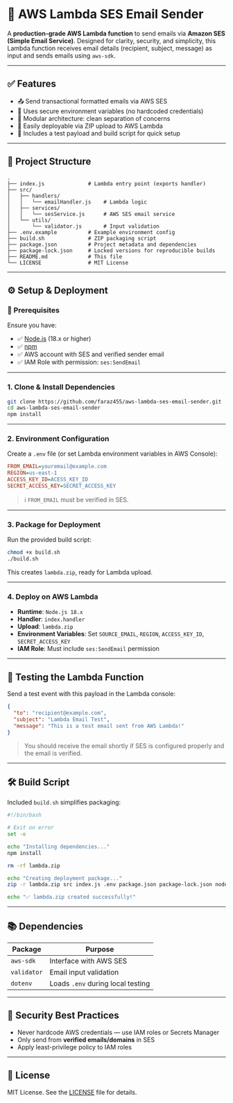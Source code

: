 # 📧 AWS Lambda SES Email Sender

A **production-grade AWS Lambda function** to send emails via **Amazon SES (Simple Email Service)**. Designed for clarity, security, and simplicity, this Lambda function receives email details (recipient, subject, message) as input and sends emails using `aws-sdk`.

---

## ✅ Features

- 📤 Send transactional formatted emails via AWS SES
- 🔐 Uses secure environment variables (no hardcoded credentials)
- 🧱 Modular architecture: clean separation of concerns
- 🚀 Easily deployable via ZIP upload to AWS Lambda
- 🧪 Includes a test payload and build script for quick setup

---

## 📁 Project Structure

```
.
├── index.js              # Lambda entry point (exports handler)
├── src/
│   ├── handlers/
│   │   └── emailHandler.js    # Lambda logic
│   ├── services/
│   │   └── sesService.js      # AWS SES email service
│   └── utils/
│       └── validator.js       # Input validation
├── .env.example          # Example environment config
├── build.sh              # ZIP packaging script
├── package.json          # Project metadata and dependencies
├── package-lock.json     # Locked versions for reproducible builds
├── README.md             # This file
└── LICENSE               # MIT License
```

---

## ⚙️ Setup & Deployment

### 🔧 Prerequisites

Ensure you have:

- ✅ [Node.js](https://nodejs.org/) (18.x or higher)
- ✅ [npm](https://www.npmjs.com/)
- ✅ AWS account with SES and verified sender email
- ✅ IAM Role with permission: `ses:SendEmail`

---

### 1. Clone & Install Dependencies

```bash
git clone https://github.com/faraz455/aws-lambda-ses-email-sender.git
cd aws-lambda-ses-email-sender
npm install
```

---

### 2. Environment Configuration

Create a `.env` file (or set Lambda environment variables in AWS Console):

```ini
FROM_EMAIL=youremail@example.com
REGION=us-east-1
ACCESS_KEY_ID=ACESS_KEY_ID
SECRET_ACCESS_KEY=SECRET_ACCESS_KEY
```

> ℹ️ `FROM_EMAIL` must be verified in SES.

---

### 3. Package for Deployment

Run the provided build script:

```bash
chmod +x build.sh
./build.sh
```

This creates `lambda.zip`, ready for Lambda upload.

---

### 4. Deploy on AWS Lambda

- **Runtime**: `Node.js 18.x`
- **Handler**: `index.handler`
- **Upload**: `lambda.zip`
- **Environment Variables**: Set `SOURCE_EMAIL`, `REGION`, `ACCESS_KEY_ID`, `SECRET_ACCESS_KEY`
- **IAM Role**: Must include `ses:SendEmail` permission

---

## 🧪 Testing the Lambda Function

Send a test event with this payload in the Lambda console:

```json
{
  "to": "recipient@example.com",
  "subject": "Lambda Email Test",
  "message": "This is a test email sent from AWS Lambda!"
}
```

> You should receive the email shortly if SES is configured properly and the email is verified.

---

## 🛠️ Build Script

Included `build.sh` simplifies packaging:

```bash
#!/bin/bash

# Exit on error
set -e

echo "Installing dependencies..."
npm install

rm -rf lambda.zip

echo "Creating deployment package..."
zip -r lambda.zip src index.js .env package.json package-lock.json node_modules README.md LICENSE

echo "✅ lambda.zip created successfully!"
```

---

## 📚 Dependencies

| Package     | Purpose                           |
| ----------- | --------------------------------- |
| `aws-sdk`   | Interface with AWS SES            |
| `validator` | Email input validation            |
| `dotenv`    | Loads `.env` during local testing |

---

## 🔐 Security Best Practices

- Never hardcode AWS credentials — use IAM roles or Secrets Manager
- Only send from **verified emails/domains** in SES
- Apply least-privilege policy to IAM roles

---

## 📄 License

MIT License. See the [LICENSE](./LICENSE) file for details.
